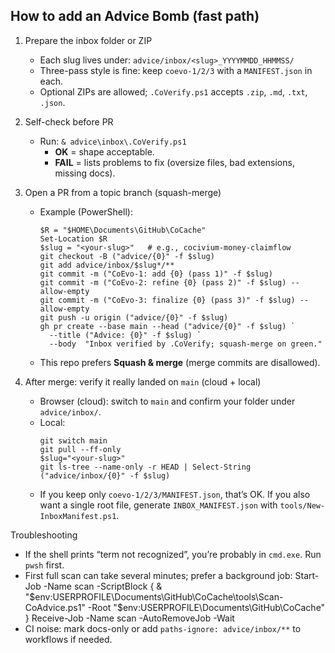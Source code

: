 ## How to add an Advice Bomb (fast path)

1) Prepare the inbox folder or ZIP
   - Each slug lives under: `advice/inbox/<slug>_YYYYMMDD_HHMMSS/`
   - Three-pass style is fine: keep `coevo-1/2/3` with a `MANIFEST.json` in each.
   - Optional ZIPs are allowed; `.CoVerify.ps1` accepts `.zip`, `.md`, `.txt`, `.json`.

2) Self-check before PR
   - Run: `& advice\inbox\.CoVerify.ps1`
     - **OK** = shape acceptable.
     - **FAIL** = lists problems to fix (oversize files, bad extensions, missing docs).

3) Open a PR from a topic branch (squash-merge)
   - Example (PowerShell):
     ```
     $R = "$HOME\Documents\GitHub\CoCache"
     Set-Location $R
     $slug = "<your-slug>"   # e.g., cocivium-money-claimflow
     git checkout -B ("advice/{0}" -f $slug)
     git add advice/inbox/$slug*/**
     git commit -m ("CoEvo-1: add {0} (pass 1)" -f $slug)
     git commit -m ("CoEvo-2: refine {0} (pass 2)" -f $slug) --allow-empty
     git commit -m ("CoEvo-3: finalize {0} (pass 3)" -f $slug) --allow-empty
     git push -u origin ("advice/{0}" -f $slug)
     gh pr create --base main --head ("advice/{0}" -f $slug) `
       --title ("Advice: {0}" -f $slug) `
       --body  "Inbox verified by .CoVerify; squash-merge on green."
     ```
   - This repo prefers **Squash & merge** (merge commits are disallowed).

4) After merge: verify it really landed on `main` (cloud + local)
   - Browser (cloud): switch to `main` and confirm your folder under `advice/inbox/`.
   - Local:
     ```
     git switch main
     git pull --ff-only
     $slug="<your-slug>"
     git ls-tree --name-only -r HEAD | Select-String ("advice/inbox/{0}" -f $slug)
     ```
   - If you keep only `coevo-1/2/3/MANIFEST.json`, that’s OK. If you also want a single root file,
     generate `INBOX_MANIFEST.json` with `tools/New-InboxManifest.ps1`.

Troubleshooting
- If the shell prints “term not recognized”, you’re probably in `cmd.exe`. Run `pwsh` first.
- First full scan can take several minutes; prefer a background job:
Start-Job -Name scan -ScriptBlock { & "$env:USERPROFILE\Documents\GitHub\CoCache\tools\Scan-CoAdvice.ps1" -Root "$env:USERPROFILE\Documents\GitHub\CoCache" }
Receive-Job -Name scan -AutoRemoveJob -Wait
- CI noise: mark docs-only or add `paths-ignore: advice/inbox/**` to workflows if needed.
